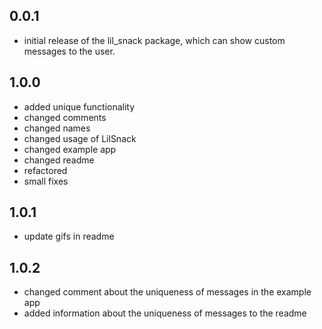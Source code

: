 ## 0.0.1

* initial release of the lil_snack package, which can show custom messages to the user.

## 1.0.0

* added unique functionality
* changed comments
* changed names
* changed usage of LilSnack
* changed example app
* changed readme
* refactored
* small fixes

## 1.0.1

* update gifs in readme

## 1.0.2

* changed comment about the uniqueness of messages in the example app
* added information about the uniqueness of messages to the readme